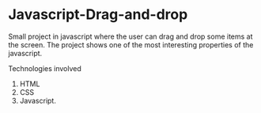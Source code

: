 # Javascript-Drag-and-drop

Small project in javascript where the user can drag and drop some items at the screen. The project shows one of the most interesting properties of the javascript.

Technologies involved
1. HTML
2. CSS
3. Javascript.
